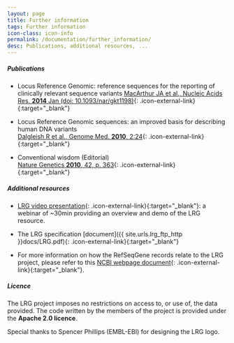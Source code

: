 ```yaml
---
layout: page
title: Further information
tags: Further information
icon-class: icon-info
permalink: /documentation/further_information/
desc: Publications, additional resources, ...
---
```


##### Publications
* Locus Reference Genomic: reference sequences for the reporting of clinically relevant sequence variants
[MacArthur JA et al., Nucleic Acids Res. **2014** Jan (doi: 10.1093/nar/gkt1198)](http://dx.doi.org/10.1093/nar/gkt1198){: .icon-external-link}{:target="_blank"}

* Locus Reference Genomic sequences: an improved basis for describing human DNA variants  
[Dalgleish R et al., Genome Med. **2010**, 2:24](http://genomemedicine.com/content/2/4/24/){: .icon-external-link}{:target="_blank"}

* Conventional wisdom (Editorial)  
[Nature Genetics **2010**, 42, p. 363](http://www.nature.com/ng/journal/v42/n5/abs/ng0510-363.html){: .icon-external-link}{:target="_blank"}

<div class="margin-top-30"></div>

##### Additional resources
* [LRG video presentation](http://www.ebi.ac.uk/training/online/course/locus-reference-genomic-lrg-resource-webinar){: .icon-external-link}{:target="_blank"}: a webinar of ~30min providing an overview and demo of the LRG resource.

* The LRG specification [document]({{ site.urls.lrg_ftp_http }}docs/LRG.pdf){: .icon-external-link}{:target="_blank"}

* For more information on how the RefSeqGene records relate to the LRG project, please refer to this [NCBI webpage document](http://www.ncbi.nlm.nih.gov/refseq/rsg/lrg/){: .icon-external-link}{:target="_blank"}.  

<div class="margin-top-30"></div>

##### Licence
The LRG project imposes no restrictions on access to, or use of, the data provided. The code written by the members of the project is provided under the **Apache 2.0 licence**.

<div class="margin-top-40"></div>
Special thanks to Spencer Phillips (EMBL-EBI) for designing the LRG logo.
